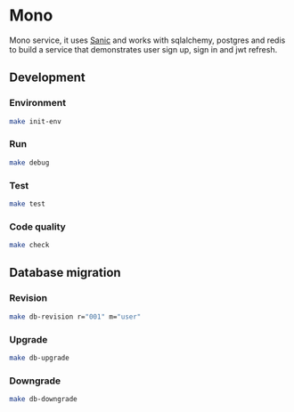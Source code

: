 # Mono

Mono service, it uses [Sanic](https://github.com/huge-success/sanic) and works with sqlalchemy, postgres and redis to build a service that demonstrates user sign up, sign in and jwt refresh.

## Development

### Environment

```.bash
make init-env
```

### Run

```.bash
make debug
```

### Test

```.bash
make test
```

### Code quality

```.bash
make check
```

## Database migration

### Revision

```.bash
make db-revision r="001" m="user"
```

### Upgrade

```.bash
make db-upgrade
```

### Downgrade

```.bash
make db-downgrade
```
